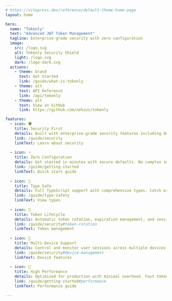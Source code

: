 ```yaml
---
# https://vitepress.dev/reference/default-theme-home-page
layout: home

hero:
  name: "Tokenly"
  text: "Advanced JWT Token Management"
  tagline: Enterprise-grade security with zero configuration
  image:
    src: /logo.svg
    alt: Tokenly Security Shield
    light: /logo.svg
    dark: /logo-dark.svg
  actions:
    - theme: brand
      text: Get Started
      link: /guide/what-is-tokenly
    - theme: alt
      text: API Reference
      link: /api/tokenly
    - theme: alt
      text: View on GitHub
      link: https://github.com/nekzus/tokenly

features:
  - icon: 🛡️
    title: Security First
    details: Built with enterprise-grade security features including device fingerprinting, token rotation, and real-time threat detection.
    link: /guide/security
    linkText: Learn about security
    
  - icon: ⚡️
    title: Zero Configuration
    details: Get started in minutes with secure defaults. No complex setup required, just install and start building.
    link: /guide/getting-started
    linkText: Quick start guide
    
  - icon: 🎯
    title: Type Safe
    details: Full TypeScript support with comprehensive types. Catch errors at compile time and enhance your development experience.
    link: /guide/type-safety
    linkText: View types
    
  - icon: 🔄
    title: Token Lifecycle
    details: Automatic token rotation, expiration management, and session control. Keep your authentication system secure and efficient.
    link: /guide/security#token-rotation
    linkText: Token management
    
  - icon: 📱
    title: Multi-Device Support
    details: Control and monitor user sessions across multiple devices. Automatic device fingerprinting and session management.
    link: /guide/security#device-management
    linkText: Device features
    
  - icon: 🚀
    title: High Performance
    details: Optimized for production with minimal overhead. Fast token generation and validation with built-in caching.
    link: /guide/getting-started#performance
    linkText: Performance guide

---
```


<style>
.custom-blocks {
  display: grid;
  grid-template-columns: repeat(auto-fit, minmax(250px, 1fr));
  gap: 20px;
  margin: 2rem 0;
}

.custom-block {
  padding: 20px;
  border-radius: 8px;
  background-color: var(--vp-c-bg-soft);
  transition: transform 0.2s, box-shadow 0.2s;
}

.custom-block:hover {
  transform: translateY(-2px);
  box-shadow: 0 4px 12px rgba(0, 0, 0, 0.1);
}

.custom-block h3 {
  margin-top: 0;
  font-size: 1.2rem;
  display: flex;
  align-items: center;
  gap: 8px;
}

.custom-block p {
  margin-bottom: 0;
  opacity: 0.8;
}

.vp-doc {
  max-width: 1152px;
  margin: 0 auto;
  padding: 2rem;
}
</style>
